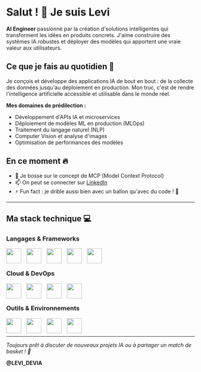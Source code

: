 # Salut ! 👋 Je suis Levi

**AI Engineer** passionné par la création d'solutions intelligentes qui transforment les idées en produits concrets. J'aime construire des systèmes IA robustes et déployer des modèles qui apportent une vraie valeur aux utilisateurs.

## Ce que je fais au quotidien 🚀

Je conçois et développe des applications IA de bout en bout : de la collecte des données jusqu'au déploiement en production. Mon truc, c'est de rendre l'intelligence artificielle accessible et utilisable dans le monde réel.

**Mes domaines de prédilection :**
- Développement d'APIs IA et microservices
- Déploiement de modèles ML en production (MLOps)
- Traitement du langage naturel (NLP)
- Computer Vision et analyse d'images
- Optimisation de performances des modèles

## En ce moment 🔥
- 🔭 Je bosse sur le concept de MCP (Model Context Protocol)
- 📫 On peut se connecter sur [LinkedIn](www.linkedin.com/in/assale-levi-jonathan-yao)
- ⚡ Fun fact : je drible aussi bien avec un ballon qu'avec du code ! 🏀

---

## Ma stack technique 💻

### Langages & Frameworks
<img align='left' width='40px' src="https://cdn.jsdelivr.net/gh/devicons/devicon/icons/python/python-original.svg" style="padding-right:11px;">
<img align='left' width='40px' src="https://cdn.jsdelivr.net/gh/devicons/devicon/icons/javascript/javascript-original.svg" style="padding-right:11px;">
<img align='left' width='40px' src="https://cdn.jsdelivr.net/gh/devicons/devicon/icons/fastapi/fastapi-original.svg" style="padding-right:11px;">
<img align='left' width='40px' src="https://cdn.jsdelivr.net/gh/devicons/devicon@latest/icons/pytorch/pytorch-original.svg" style="padding-right:11px;">
<img align='left' width='40px' src="https://cdn.jsdelivr.net/gh/devicons/devicon@latest/icons/tensorflow/tensorflow-original.svg" style="padding-right:11px;">

<br><br>

### Cloud & DevOps
<img align='left' width='40px' src="https://cdn.jsdelivr.net/gh/devicons/devicon@latest/icons/docker/docker-original.svg" style="padding-right:11px;">
<img align='left' width='40px' src="https://cdn.jsdelivr.net/gh/devicons/devicon@latest/icons/kubernetes/kubernetes-original.svg" style="padding-right:11px;">
<img align='left' width='40px' src="https://cdn.jsdelivr.net/gh/devicons/devicon@latest/icons/amazonwebservices/amazonwebservices-plain-wordmark.svg" style="padding-right:11px;">
<img align='left' width='40px' src="https://cdn.jsdelivr.net/gh/devicons/devicon@latest/icons/googlecloud/googlecloud-original.svg" style="padding-right:11px;">

<br><br>

### Outils & Environnements  
<img align='left' width='40px' src="https://cdn.jsdelivr.net/gh/devicons/devicon/icons/vscode/vscode-original.svg" style="padding-right:11px;">
<img align='left' width='40px' src="https://cdn.jsdelivr.net/gh/devicons/devicon/icons/jupyter/jupyter-original-wordmark.svg" style="padding-right:11px;">
<img align='left' width='40px' src="https://cdn.jsdelivr.net/gh/devicons/devicon/icons/git/git-original.svg" style="padding-right:11px;">
<img align='left' width='40px' src="https://cdn.jsdelivr.net/gh/devicons/devicon@latest/icons/postgresql/postgresql-original.svg" style="padding-right:11px;">

<br><br>

---

*Toujours prêt à discuter de nouveaux projets IA ou à partager un match de basket ! 🎯*

**@LEVI_DEVIA**
